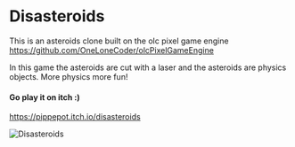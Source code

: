 # Disasteroids
This is an asteroids clone built on the olc pixel game engine
https://github.com/OneLoneCoder/olcPixelGameEngine

In this game the asteroids are cut with a laser and the asteroids are physics objects. More physics more fun!

#### Go play it on itch :)

https://pippepot.itch.io/disasteroids

![Disasteroids](https://img.itch.zone/aW1nLzc4NTQ0OTQucG5n/315x250%23c/%2Bti8kV.png)

